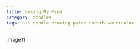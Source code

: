 ```yaml
---
title: Losing My Mind
category: doodles
tags: art doodle drawing paint sketch watercolor
---
```


image11
